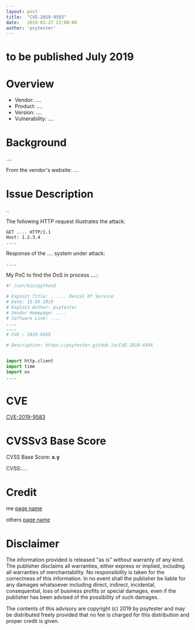 ```yaml
---
layout: post
title:  "CVE-2019-9583"
date:   2019-03-27 23:00:00
author: 'psytester'
---
```


# to be published July 2019

# Overview

- Vendor: ....
- Product: ....
- Version: ....
- Vulnerability: ....

# Background

....

From the vendor's website:
....

# Issue Description

..

The following HTTP request illustrates the attack:

```http
GET .... HTTP/1.1
Host: 1.2.3.4
....
```

Response of the .... system under attack:

```
....
```
My PoC to find the DoS in process ....:
~~~python
#! /usr/bin/python3

# Exploit Title: ...... Denial Of Service
# Date: 15.05.2019
# Exploit Author: psytester
# Vendor Homepage: ....
# Software Link: ....
....
....
# CVE : 2019-XXXX

# Description: https://psytester.github.io/CVE-2019-XXXX


import http.client
import time
import os
....
~~~
# CVE

[CVE-2019-9583](https://cve.mitre.org/cgi-bin/cvename.cgi?name=CVE-2019-9583)

# CVSSv3 Base Score

CVSS Base Score: __x.y__

CVSS:....

# Credit

me [page name](https://url.com)

others [page name](https://url.com)

# Disclaimer

The information provided is released "as is" without warranty of any kind. The publisher disclaims all warranties, either express or implied, including all warranties of merchantability. No responsibility is taken for the correctness of this information.
In no event shall the publisher be liable for any damages whatsoever including direct, indirect, incidental, consequential, loss of business profits or special damages, even if the publisher has been advised of the possibility of such damages.

The contents of this advisory are copyright (c) 2019 by psytester and may be distributed freely provided that no fee is charged for this distribution and proper credit is given.
